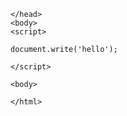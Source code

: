 <!DOCTYPE html>
<html> 
  <head>
    <meta charset="utf-8">
    <title></title>
    
    </head>
    <body>
    <script>
    
    document.write('hello');
    
    </script>
    
    <body>
    
    </html>
